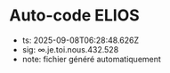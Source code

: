 # Auto-code ELIOS
- ts: 2025-09-08T06:28:48.626Z
- sig: ∞.je.toi.nous.432.528
- note: fichier généré automatiquement